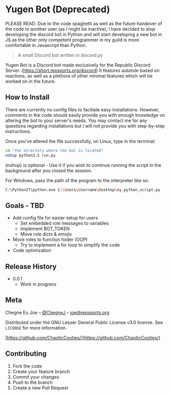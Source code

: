 # Yugen Bot (Deprecated) 
PLEASE READ: Due to the code spaghetti as well as the future handover of the code to another user (as I might be inactive), I have decided to stop developing the discord bot in Python and will start developing a new bot in JS as the other only competent programmer in my guild is more comfortable in Javascript than Python.

> A small Discord bot written in discord.py

Yugen Bot is a Discord bot made exclusively for the Republic Discord Server. (https://short.repsports.org/discord)
It features autorole based on reactions, as well as a plethora of other minimal features which will be worked on in the future.

## How to Install

There are currently no config files to faciliate easy installations. However, comments in the code should easily provide you with enough knowledge on altering the bot to your server's needs. You may contact me for any questions regarding installations but I will not provide you with step-by-step instructions.

Once you've altered the file successfully, on Linux, type in the terminal:
```sh 
cd "the directory where the bot is located"
nohup python3.5 run.py
```
(nohup) is optional - Use it if you wish to continue running the script in the background after you closed the session.

For Windows, pass the path of the program to the interpreter like so: 
```sh 
C:\Python27\python.exe C:\Users\Username\Desktop\my_python_script.py
```

## Goals - TBD
* Add config file for easier setup for users
   * Set embedded role messages to variables
   * Implement BOT_TOKEN
   * Move role dicts & emojis
* Move roles to function folder (OOP)
   * Try to implement a for loop to simplify the code
* Code optimization

## Release History
* 0.0.1
    * Work in progress

## Meta

Chegne Eu Joe – [@ChegneJ](https://twitter.com/ChegneJ) – joe@repsports.org

Distributed under the GNU Lesser General Public License v3.0 license. See ``LICENSE`` for more information.

[https://github.com/ChaoticCooties/](https://github.com/ChaoticCooties/)

## Contributing

1. Fork the code
2. Create your feature branch 
3. Commit your changes
4. Push to the branch 
5. Create a new Pull Request


